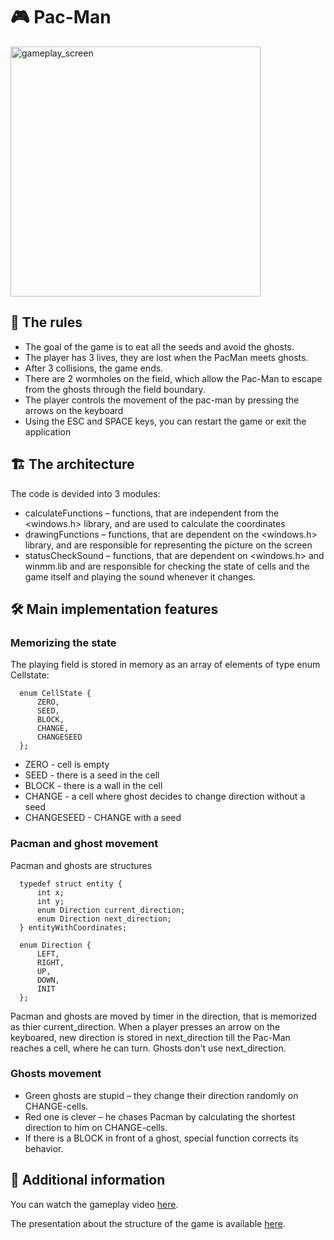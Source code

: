 # :video_game: Pac-Man

<img src="https://github.com/ek-popkova/Pac-Man/assets/111788752/58fe3edc-b060-4049-ace2-106600a07f4c" alt="gameplay_screen" style="width: 400px;">

## :memo: The rules

- The goal of the game is to eat all the seeds and avoid the ghosts.
- The player has 3 lives, they are lost when the PacMan meets ghosts.
- After 3 collisions, the game ends.
- There are 2 wormholes on the field, which allow the Pac-Man to escape from the ghosts through the field boundary.
- The player controls the movement of the pac-man by pressing the arrows on the keyboard
- Using the ESC and SPACE keys, you can restart the game or exit the application

## :building_construction: The architecture

The code is devided into 3 modules:
- calculateFunctions – functions, that are independent from the <windows.h> library, and are used to calculate the coordinates
- drawingFunctions – functions, that are dependent on the <windows.h> library, and are responsible for representing the picture on the screen
- statusCheckSound – functions, that are dependent on <windows.h> and winmm.lib and are responsible for checking the state of cells and the game itself and playing the sound whenever it changes.

## :hammer_and_wrench: Main implementation features

### Memorizing the state

The playing field is stored in memory as an array of elements of type enum Cellstate:

      enum CellState {
          ZERO,
          SEED,
          BLOCK,
          CHANGE,
          CHANGESEED
      };

- ZERO - cell is empty
- SEED - there is a seed in the cell
- BLOCK - there is a wall in the cell
- CHANGE - a cell where ghost decides to change direction without a seed
- CHANGESEED - CHANGE with a seed

### Pacman and ghost movement

Pacman and ghosts are structures

      typedef struct entity {
          int x;
          int y;
          enum Direction current_direction;
          enum Direction next_direction;
      } entityWithCoordinates;

      enum Direction {
          LEFT,
          RIGHT,
          UP,
          DOWN,
          INIT
      };

Pacman and ghosts are moved by timer in the direction, that is memorized as thier current_direction. When a player presses an arrow on the keyboared, new direction is stored in next_direction till the Pac-Man reaches a cell, where he can turn. Ghosts don't use next_direction.

### Ghosts movement

- Green ghosts are stupid – they change their direction randomly on CHANGE-cells.
- Red one is clever – he chases Pacman by calculating the shortest direction to him on CHANGE-cells.
- If there is a BLOCK in front of a ghost, special function corrects its behavior.

## :link: Additional information

You can watch the gameplay video [here](https://drive.google.com/file/d/11vB8LE5XquB3O6VZePCvzALH4BGoazou/view?usp=share_link "Watch video on google drive").

The presentation about the structure of the game is available [here](https://www.slideshare.net/secret/Ac9ymbuOXFzJDI "See the slides on slideshare").

